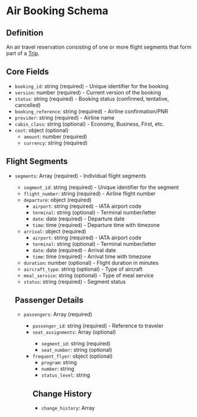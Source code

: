 # Air Booking Schema

## Definition
An air travel reservation consisting of one or more flight segments that form part of a [Trip](./trip.md).

## Core Fields
- `booking_id`: string (required) - Unique identifier for the booking
- `version`: number (required) - Current version of the booking
- `status`: string (required) - Booking status (confirmed, tentative, cancelled)
- `booking_reference`: string (required) - Airline confirmation/PNR
- `provider`: string (required) - Airline name
- `cabin_class`: string (optional) - Economy, Business, First, etc.
- `cost`: object (optional)
  - `amount`: number (required)
  - `currency`: string (required)

## Flight Segments
- `segments`: Array<object> (required) - Individual flight segments
  - `segment_id`: string (required) - Unique identifier for the segment
  - `flight_number`: string (required) - Airline flight number
  - `departure`: object (required)
    - `airport`: string (required) - IATA airport code
    - `terminal`: string (optional) - Terminal number/letter
    - `date`: date (required) - Departure date
    - `time`: time (required) - Departure time with timezone
  - `arrival`: object (required)
    - `airport`: string (required) - IATA airport code
    - `terminal`: string (optional) - Terminal number/letter
    - `date`: date (required) - Arrival date
    - `time`: time (required) - Arrival time with timezone
  - `duration`: number (optional) - Flight duration in minutes
  - `aircraft_type`: string (optional) - Type of aircraft
  - `meal_service`: string (optional) - Type of meal service
  - `status`: string (required) - Segment status

## Passenger Details
- `passengers`: Array<object> (required)
  - `passenger_id`: string (required) - Reference to traveler
  - `seat_assignments`: Array<object> (optional)
    - `segment_id`: string (required)
    - `seat_number`: string (optional)
  - `frequent_flyer`: object (optional)
    - `program`: string
    - `number`: string
    - `status_level`: string

## Change History
- `change_history`: Array<object> (required)
  - `change_type`: string (required)
  - `changed_at`: datetime (required)
  - `source_document_id`: string (required)
  - `previous_values`: object (required)
  - `change_reason`: string (optional)

## Relationships
- Must be associated with a [Trip](./trip.md)
- Each segment must have valid airport codes
- Segments must be chronologically ordered
- Passenger must match trip traveler